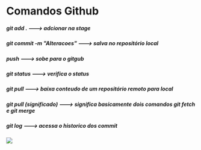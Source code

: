 # Comandos Github

##### git add . ---> adcionar na stage

##### git commit -m "Alteracoes" ---> salva no repositório local

##### push ---> sobe para o gitgub

##### git status ---> verifica o status

##### git pull ---> baixa conteudo de um repositório remoto para local

##### git pull (significado) ---> significa basicamente dois comandos git fetch e git merge

##### git log ---> acessa o historico dos commit

![](head-gif.gif)
